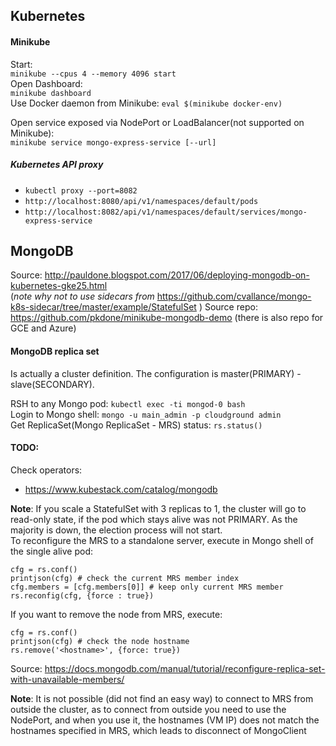 
## Kubernetes

#### Minikube

Start:  
`minikube --cpus 4 --memory 4096 start`  
Open Dashboard:  
`minikube dashboard`  
Use Docker daemon from Minikube: 
`eval $(minikube docker-env)`

Open service exposed via NodePort or LoadBalancer(not supported on Minikube):  
`minikube service mongo-express-service [--url]`

##### Kubernetes API proxy

- `kubectl proxy --port=8082`
- `http://localhost:8080/api/v1/namespaces/default/pods`
- `http://localhost:8082/api/v1/namespaces/default/services/mongo-express-service`

## MongoDB

Source: http://pauldone.blogspot.com/2017/06/deploying-mongodb-on-kubernetes-gke25.html  
(*note why not to use sidecars from* https://github.com/cvallance/mongo-k8s-sidecar/tree/master/example/StatefulSet )
Source repo: https://github.com/pkdone/minikube-mongodb-demo (there is also repo for GCE and Azure)

#### MongoDB replica set

Is actually a cluster definition. The configuration is master(PRIMARY) - slave(SECONDARY).

RSH to any Mongo pod: `kubectl exec -ti mongod-0 bash`  
Login to Mongo shell: `mongo -u main_admin -p cloudground admin`  
Get ReplicaSet(Mongo ReplicaSet - MRS) status: `rs.status()`

#### TODO:
Check operators:
- https://www.kubestack.com/catalog/mongodb

**Note**: If you scale a StatefulSet with 3 replicas to 1, the cluster will go to read-only state, if the pod which stays alive was not PRIMARY.
As the majority is down, the election process will not start.  
To reconfigure the MRS to a standalone server, execute in Mongo shell of the single alive pod:
```
cfg = rs.conf()
printjson(cfg) # check the current MRS member index
cfg.members = [cfg.members[0]] # keep only current MRS member
rs.reconfig(cfg, {force : true})
```
If you want to remove the node from MRS, execute:
```
cfg = rs.conf() 
printjson(cfg) # check the node hostname
rs.remove('<hostname>', {force: true})
```
Source: https://docs.mongodb.com/manual/tutorial/reconfigure-replica-set-with-unavailable-members/

**Note**: It is not possible (did not find an easy way) to connect to MRS from outside the cluster, as to connect from outside you need to use the NodePort,
and when you use it, the hostnames (VM IP) does not match the hostnames specified in MRS, which leads to disconnect of MongoClient